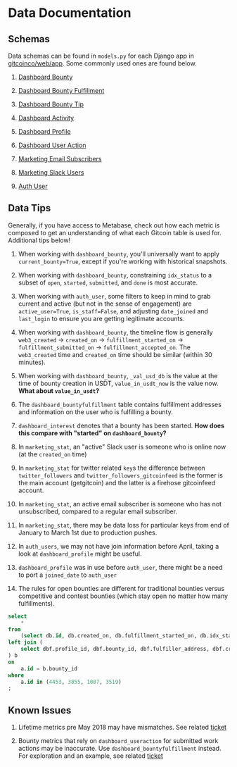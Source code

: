# Data Documentation 

## Schemas

Data schemas can be found in `models.py` for each Django app in [gitcoinco/web/app](https://github.com/gitcoinco/web/tree/master/app). Some commonly used ones are found below.

1. [Dashboard Bounty](https://github.com/gitcoinco/web/blob/master/app/dashboard/models.py#L156-L220)

2. [Dashboard Bounty Fulfillment](https://github.com/gitcoinco/web/blob/master/app/dashboard/models.py#L802-L811)

3. [Dashboard Bounty Tip](https://github.com/gitcoinco/web/blob/master/app/dashboard/models.py#L867-L894)

4. [Dashboard Activity](https://github.com/gitcoinco/web/blob/master/app/dashboard/models.py#L1097-L1116)

5. [Dashboard Profile](https://github.com/gitcoinco/web/blob/master/app/dashboard/models.py#L1135-L1162)

6. [Dashboard User Action](https://github.com/gitcoinco/web/blob/master/app/dashboard/models.py#L1943-L1955)

7. [Marketing Email Subscribers](https://github.com/gitcoinco/web/blob/master/app/marketing/models.py#L48-L62)

8. [Marketing Slack Users](https://github.com/gitcoinco/web/blob/master/app/marketing/models.py#L210-L216)

9. [Auth User]()

## Data Tips

Generally, if you have access to Metabase, check out how each metric is composed to get an understanding of what each Gitcoin table is used for. Additional tips below!

1. When working with `dashboard_bounty`, you'll universally want to apply `current_bounty=True`, except if you're working with historical snapshots.

2. When working with `dashboard_bounty`, constraining `idx_status` to a subset of `open`, `started`, `submitted`, and `done` is most accurate. 

3. When working with `auth_user`, some filters to keep in mind to grab current and active (but not in the sense of engagement) are `active_user=True`, `is_staff=False`, and adjusting `date_joined` and `last_login` to ensure you are getting legitimate accounts.

4. When working with `dashboard_bounty`, the timeline flow is generally `web3_created` -> `created_on` -> `fulfillment_started_on` -> `fulfillment_submitted_on` -> `fulfillment_accepted_on`. The `web3_created` time and `created_on` time should be similar (within 30 minutes).

5. When working with `dashboard_bounty`, `_val_usd_db` is the value at the time of bounty creation in USDT, `value_in_usdt_now` is the value now. **What about `value_in_usdt`?**

6. The `dashboard_bountyfulfillment` table contains fulfillment addresses and information on the user who is fulfilling a bounty.

7. `dashboard_interest` denotes that a bounty has been started. **How does this compare with "started" on `dashboard_bounty`?**

8. In `marketing_stat`, an "active" Slack user is someone who is online now (at the `created_on` time)

9. In `marketing_stat` for twitter related `key`s the difference between `twitter_followers` and `twitter_followers_gitcoinfeed` is the former is the main account (getgitcoin) and the latter is a firehose gitcoinfeed account.

10. In `marketing_stat`, an active email subscriber is someone who has not unsubscribed, compared to a regular email subscriber.

11. In `marketing_stat`, there may be data loss for particular keys from end of January to March 1st due to production pushes.

12. In `auth_users`, we may not have join information before April, taking a look at `dashboard_profile` might be useful.

13. `dashboard_profile` was in use before `auth_user`, there might be a need to port a `joined_date` to `auth_user`

14. The rules for open bounties are different for traditional bounties versus competitive and contest bounties (which stay open no matter how many fulfillments).

```sql
select
    *
from 
    (select db.id, db.created_on, db.fulfillment_started_on, db.idx_status from dashboard_bounty db where db.idx_status = 'open') a
left join (
    select dbf.profile_id, dbf.bounty_id, dbf.fulfiller_address, dbf.created_on fulfilled_on from dashboard_bountyfulfillment dbf
) b
on 
    a.id = b.bounty_id 
where
    a.id in (4453, 3855, 1087, 3519)
;
```

## Known Issues

1. Lifetime metrics pre May 2018 may have mismatches. See related [ticket](https://github.com/gitcoinco/data-ops/issues/15)

2. Bounty metrics that rely on `dashboard_useraction` for submitted work actions may be inaccurate. Use `dashboard_bountyfulfillment` instead. For exploration and an example, see related [ticket](https://github.com/gitcoinco/data-ops/issues/16)
